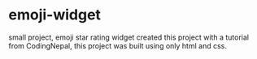 # emoji-widget
small project, emoji star rating widget
created this project with a tutorial from CodingNepal, this project was built using only html and css.
